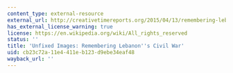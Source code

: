 ```yaml
---
content_type: external-resource
external_url: http://creativetimereports.org/2015/04/13/remembering-lebanons-civil-war-lara-baladi/
has_external_license_warning: true
license: https://en.wikipedia.org/wiki/All_rights_reserved
status: ''
title: 'Unfixed Images: Remembering Lebanon''s Civil War'
uid: cb23c72a-11e4-411e-b123-d9ebe34eaf48
wayback_url: ''
---
```

